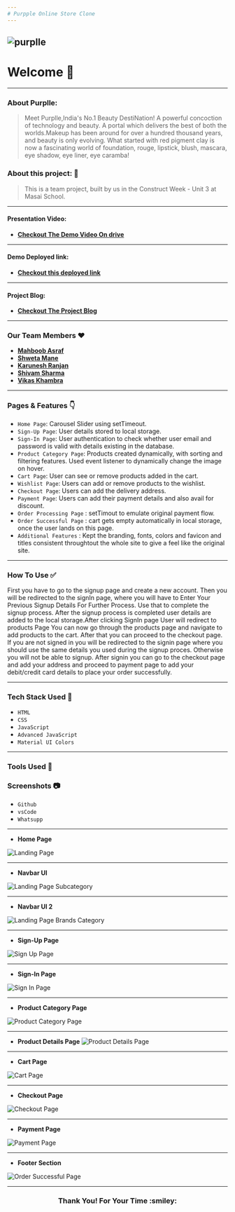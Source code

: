 ```yaml
---
# Purpple Online Store Clone
---
```

![purplle](https://mediabrief.com/wp-content/uploads/2020/07/Image-Purplle-to-launch-Indias-largest-online-beauty-sale-on-August-4th-MediaBrief.jpg)
---
# Welcome :wave:
---
### About Purplle:
> Meet Purplle,India's No.1 Beauty DestiNation! A powerful concoction of technology and beauty. A portal which delivers the best of both the worlds.Makeup has been around for over a hundred thousand years, and beauty is only evolving. What started with red
pigment clay is now a fascinating world of foundation, rouge, lipstick, blush, mascara, eye shadow, eye liner, eye
caramba!





### About this project: :raised_hands:

> This is a team project, built by us in the Construct Week - Unit 3 at Masai School.

---

#### Presentation Video: 
- **[Checkout The Demo Video On drive](https://drive.google.com/file/d/1AttcgzNNvK4M2Az6f53g72YelP7pEUcD/view)**

---
#### Demo Deployed link:
- **[Checkout this deployed link](https://purplle-web-clone.netlify.app/)**
---
 #### Project Blog: 
- **[Checkout The  Project Blog](https://shwetamane13.hashnode.dev/cloning-the-purplle-website)** 

---

### Our Team Members :heart:

- **[Mahboob Asraf](https://github.com/MOHAMMADM-ASRAF)**
- **[Shweta Mane](https://github.com/ShwetaMane13)**
- **[Karunesh Ranjan](https://github.com/Karu555)**
- **[Shivam Sharma](https://github.com/Shivamkakda)**
- **[Vikas Khambra](https://github.com/vkkhambra786)**


---

### Pages & Features :point_down:

- `Home Page`: Carousel Slider using setTimeout.
- `Sign-Up Page`: User details stored to local storage.
- `Sign-In Page`: User authentication to check whether user email and password is valid with details existing in the database.
- `Product Category Page`: Products created dynamically, with sorting and filtering features. Used event listener to dynamically change the image on hover.
- `Cart Page`: User can see or remove products added in the cart.
- `Wishlist Page`: Users can add or remove products to the wishlist.
- `Checkout Page`: Users can add the delivery address.
- `Payment Page`: Users can add their payment details and also avail for discount.
- `Order Processing Page` : setTimout to emulate original payment flow.
- `Order Successful Page` : cart gets empty automatically in local storage, once the user lands on this page.
- `Additional Features` : Kept the branding, fonts, colors and favicon and titles consistent throughtout the whole site to give a feel like the original site.

---

### How To Use ✅

First you have  to go to the signup page and create a new account. Then you will be redirected to the signIn page, where you will have to Enter Your Previous Signup Details For Further Process. Use that to complete the signup process. After the signup process is completed user details are added to the local storage.After clicking SignIn page User will redirect to products Page You can now go through the products page and navigate to add products to the cart. After that you can proceed to the checkout page. If you are not signed in you will be redirected to the signin page where you should use the same details you used during the signup proces. Otherwise you will not be able to signup. After signin you can go to the checkout page and add your address and proceed to payment page to add your debit/credit card details to place your order successfully.

---

### Tech Stack Used :wrench:

- `HTML`
- `CSS`
- `JavaScript`
- `Advanced JavaScript`
- `Material UI Colors`


---
### Tools Used 🔧
### Screenshots :camera:
- `Github`
- `vsCode`
- `Whatsupp`
---
- **Home Page**

![Landing Page](https://github.com/MOHAMMADM-ASRAF/Purplle-Clone/blob/master/screenshots/banner.png)

---
- **Navbar UI**

![Landing Page Subcategory](https://github.com/MOHAMMADM-ASRAF/Purplle-Clone/blob/master/screenshots/nav1.png)

---
- **Navbar UI 2**

![Landing Page Brands Category](https://github.com/MOHAMMADM-ASRAF/Purplle-Clone/blob/master/screenshots/nav2.png)

---
- **Sign-Up Page**

![Sign Up Page](https://github.com/MOHAMMADM-ASRAF/Purplle-Clone/blob/master/screenshots/signup.png)

---
- **Sign-In Page**

![Sign In Page](https://github.com/MOHAMMADM-ASRAF/Purplle-Clone/blob/master/screenshots/signin.png)


---
- **Product Category Page**

![Product Category Page](https://github.com/MOHAMMADM-ASRAF/Purplle-Clone/blob/master/screenshots/allproducts.png)

---

- **Product Details Page**
![Product Details Page](https://github.com/MOHAMMADM-ASRAF/Purplle-Clone/blob/master/screenshots/productdetaillpage.png)

---
- **Cart Page**

![Cart Page](https://github.com/MOHAMMADM-ASRAF/Purplle-Clone/blob/master/screenshots/cart.png)

---


- **Checkout Page**

![Checkout Page](https://github.com/MOHAMMADM-ASRAF/Purplle-Clone/blob/master/screenshots/delivery.png)

---
- **Payment Page**

![Payment Page](https://github.com/MOHAMMADM-ASRAF/Purplle-Clone/blob/master/screenshots/payment.png)

---

- **Footer Section**

![Order Successful Page](https://github.com/MOHAMMADM-ASRAF/Purplle-Clone/blob/master/screenshots/footer.png)


---
<h3 align="center">Thank You! For Your Time :smiley:</h3>

